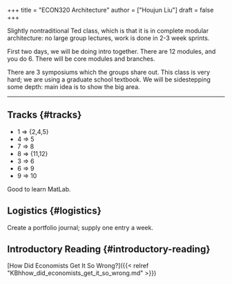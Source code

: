 +++
title = "ECON320 Architecture"
author = ["Houjun Liu"]
draft = false
+++

Slightly nontraditional Ted class, which is that it is in complete modular architecture: no large group lectures, work is done in 2-3 week sprints.

First two days, we will be doing intro together. There are 12 modules, and you do 6. There will be core modules and branches.

There are 3 symposiums which the groups share out. This class is very hard; we are using a graduate school textbook. We will be sidestepping some depth: main idea is to show the big area.

---


## Tracks {#tracks}

-   1 =&gt; {2,4,5}
-   4 =&gt; 5
-   7 =&gt; 8
-   8 =&gt; {11,12}
-   3 =&gt; 6
-   6 =&gt; 9
-   9 =&gt; 10

Good to learn MatLab.


## Logistics {#logistics}

Create a portfolio journal; supply one entry a week.


## Introductory Reading {#introductory-reading}

[How Did Economists Get It So Wrong?]({{< relref "KBhhow_did_economists_get_it_so_wrong.md" >}})